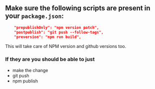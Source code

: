 ## Make sure the following scripts are present in your `package.json`:

```json
    "prepublishOnly": "npm version patch",
    "postpublish": "git push --follow-tags",
    "preversion": "npm run build",
```

This will take care of NPM version and github versions too.


### If they are you should be able to just

- make the change
- git push
- npm publish
